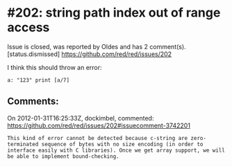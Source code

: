 
#202: string path index out of range access
================================================================================
Issue is closed, was reported by Oldes and has 2 comment(s).
[status.dismissed]
<https://github.com/red/red/issues/202>

I think this should throw an error:

```
a: "123" print [a/7]
```



Comments:
--------------------------------------------------------------------------------

On 2012-01-31T16:25:33Z, dockimbel, commented:
<https://github.com/red/red/issues/202#issuecomment-3742201>

    This kind of error cannot be detected because c-string are zero-terminated sequence of bytes with no size encoding (in order to interface easily with C libraries). Once we get array support, we will be able to implement bound-checking.

